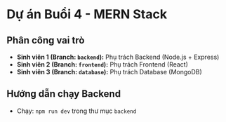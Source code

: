 # Dự án Buổi 4 - MERN Stack

## Phân công vai trò

* **Sinh viên 1 (Branch: `backend`):** Phụ trách Backend (Node.js + Express)
* **Sinh viên 2 (Branch: `frontend`):** Phụ trách Frontend (React)
* **Sinh viên 3 (Branch: `database`):** Phụ trách Database (MongoDB)

## Hướng dẫn chạy Backend
- Chạy: `npm run dev` trong thư mục `backend`
